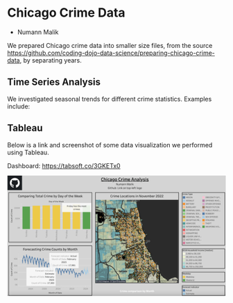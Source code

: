 # Chicago Crime Data
 
- Numann Malik

We prepared Chicago crime data into smaller size files, from the source https://github.com/coding-dojo-data-science/preparing-chicago-crime-data, by separating years.

## Time Series Analysis

We investigated seasonal trends for different crime statistics. Examples include:

## Tableau

Below is a link and screenshot of some data visualization we performed using Tableau.

Dashboard: https://tabsoft.co/3GKETx0

![Main-Dashboard-min](Main-Dashboard-min.png)
